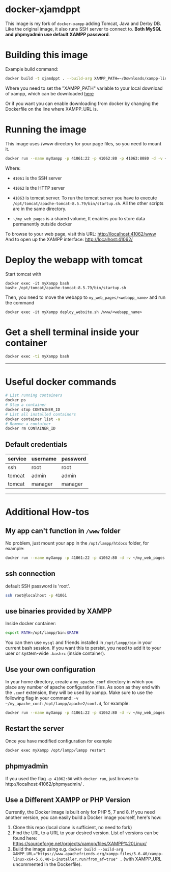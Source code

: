
# docker-xjamdppt


This image is my fork of `docker-xampp` adding Tomcat, Java and Derby DB. Like the original image, it also runs SSH server to connect to. __Both MySQL and phpmyadmin use default XAMPP password__.


# Building this image

Example build command:
```bash 
docker build -t xjamdppt . --build-arg XAMPP_PATH=~/Downloads/xampp-linux-*-installer.run
```
Where you need to set the "XAMPP_PATH" variable to your local download of xampp, which can be downloaded [here](https://www.apachefriends.org/it/download.html)

Or if you want you can enable downloading from docker by changing the Dockerfile on the line where XAMPP_URL is.

# Running the image

This image uses /www directory for your page files, so you need to mount it.

```bash
docker run --name myXampp -p 41061:22 -p 41062:80 -p 41063:8080 -d -v ~/my_web_pages:/www xjamppt
```

Where:

- `41061` is the SSH server 

- `41062` is the HTTP server

- `41063` is tomcat server. To run the tomcat server you have to execute `/opt/tomcat/apache-tomcat-8.5.79/bin/startup.sh`. All the other scripts are in the same directory.

- `~/my_web_pages` is a shared volume, It enables you to store data permanently outside docker

To browse to your web page, visit this URL: [http://localhost:41062/www](http://localhost:41062/www)
And to open up the XAMPP interface: [http://localhost:41062/](http://localhost:41062/)


# Deploy the webapp with tomcat

Start tomcat with
```
docker exec -it myXampp bash
bash> /opt/tomcat/apache-tomcat-8.5.79/bin/startup.sh
```
Then, you need to move the webapp to `my_web_pages/<webapp_name>` and run the command
```
docker exec -it myXampp deploy_website.sh /www/<webapp_name>
```


# Get a shell terminal inside your container

```bash
docker exec -ti myXampp bash
```

---

# Useful docker commands

```bash 
# List running containers
docker ps
# Stop a container 
docker stop CONTAINER_ID
# List all installed containers
docker container list -a 
# Remove a container 
docker rm CONTAINER_ID
```

## Default credentials

service | username | password
------- | -------- | ---------
ssh     | root     | root
tomcat  | admin    | admin
tomcat  | manager  | manager

---

# Additional How-tos

## My app can't function in `/www` folder

No problem, just mount your app in the `/opt/lampp/htdocs` folder, for example:

```bash
docker run --name myXampp -p 41061:22 -p 41062:80 -d -v ~/my_web_pages:/opt/lampp/htdocs xjamppt
```

## ssh connection

default SSH password is 'root'.

```bash
ssh root@localhost -p 41061
```

## use binaries provided by XAMPP

Inside docker container:
```bash
export PATH=/opt/lampp/bin:$PATH
```
You can then use `mysql` and friends installed in `/opt/lampp/bin` in your current bash session. If you want this to persist, you need to add it to your user or system-wide `.bashrc` (inside container).

## Use your own configuration

In your home directory, create a `my_apache_conf` directory in which you place any number of apache configuration files. As soon as they end with the `.conf` extension, they will be used by xampp. Make sure to use the following flag in your command: `-v ~/my_apache_conf:/opt/lampp/apache2/conf.d`, for example:

```bash
docker run --name myXampp -p 41061:22 -p 41062:80 -d -v ~/my_web_pages:/www  -v ~/my_apache_conf:/opt/lampp/apache2/conf.d xjamppt
```

## Restart the server

Once you have modified configuration for example
```bash
docker exec myXampp /opt/lampp/lampp restart
```

## phpmyadmin

If you used the flag `-p 41062:80` with `docker run`, just browse to http://localhost:41062/phpmyadmin/ .

## Use a Different XAMPP or PHP Version

Currently, the Docker image is built only for PHP 5, 7 and 8.
If you need another version, you can easily build a Docker image yourself, here's how:

1. Clone this repo (local clone is sufficient, no need to fork)
2. Find the URL to a URL to your desired version. List of versions can be found here: https://sourceforge.net/projects/xampp/files/XAMPP%20Linux/
3. Build the image using e.g. `docker build --build-arg XAMPP_URL="https://www.apachefriends.org/xampp-files/5.6.40/xampp-linux-x64-5.6.40-1-installer.run?from_af=true" .` (with XAMPP_URL uncommented in the Dockerfile).
